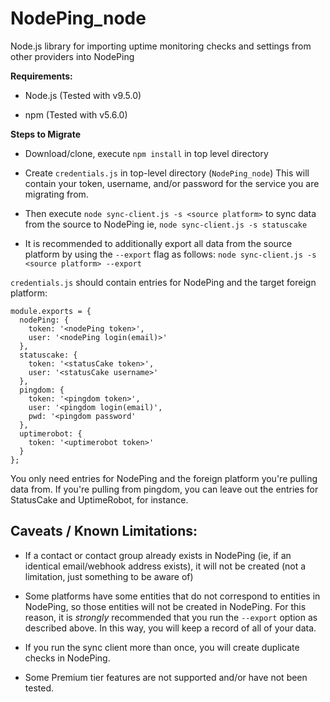 # NodePing_node
Node.js library for importing uptime monitoring checks and settings from other providers into NodePing

**Requirements:**

* Node.js (Tested with v9.5.0)

* npm (Tested with v5.6.0)

**Steps to Migrate**

* Download/clone, execute `npm install` in top level directory

* Create `credentials.js` in top-level directory (`NodePing_node`)  This will contain
your token, username, and/or password for the service you are migrating from.  


* Then execute `node sync-client.js -s <source platform>` to sync data from the source to NodePing
ie, `node sync-client.js -s statuscake`

* It is recommended to additionally export all data from the source platform by using the `--export` flag as follows:
`node sync-client.js -s <source platform> --export`

`credentials.js` should contain entries for NodePing and the target foreign platform:

```
module.exports = {
  nodePing: {
    token: '<nodePing token>',
    user: '<nodePing login(email)>'
  },
  statuscake: {
    token: '<statusCake token>',
    user: '<statusCake username>'
  },
  pingdom: {
    token: '<pingdom token>',
    user: '<pingdom login(email)',
    pwd: '<pingdom password'
  },
  uptimerobot: {
    token: '<uptimerobot token>'
  }
};
```

You only need entries for NodePing and the foreign platform you're pulling data from.  If you're pulling from
pingdom, you can leave out the entries for StatusCake and UptimeRobot, for instance.




## Caveats / Known Limitations:

* If a contact or contact group already exists in NodePing (ie, if an identical email/webhook address exists), it will not be created (not a limitation, just something to be aware of)

* Some platforms have some entities that do not correspond to entities in NodePing, so those entities will
not be created in NodePing.  For this reason, it is *strongly* recommended that you run the `--export` option
as described above.  In this way, you will keep a record of all of your data.

* If you run the sync client more than once, you will create duplicate checks in NodePing.


* Some Premium tier features are not supported and/or have not been tested.
